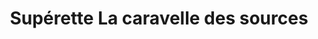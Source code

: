 ---
title: "Supérette La caravelle des sources"
url: /ruelle-sur-touvre/superette-la-caravelle-des-sources/
shop: Lebensmittel
---